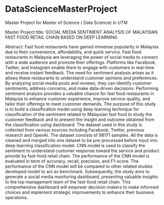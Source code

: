 # DataScienceMasterProject
Master Project for Master of Science ( Data Science) in UTM 

Master Project title: SOCIAL MEDIA SENTIMENT ANALYSIS OF MALAYSIAN FAST FOOD RETAIL CHAIN BASED ON DEEP LEARNING

Abstract: 
Fast food restaurants have gained immense popularity in Malaysia due to their convenience, affordability, and quick service. Fast food restaurants in Malaysia are leveraging the power of social media to connect with a wide audience and promote their offerings. Platforms like Facebook, Twitter, and Instagram enable them to engage with customers in real-time and receive instant feedback. The need for sentiment analysis arises as it allows these restaurants to understand customer opinions and preferences. By analyzing social media posts and reviews, they can identify customer sentiments, address concerns, and make data-driven decisions. Performing sentiment analysis provides a valuable chance for fast food restaurants in Malaysia to enhance customer experience, improve service quality, and tailor their offerings to meet customer demands. The purpose of this study is to build a classification model using deep learning technique for classification of the sentiment related to Malaysian fast food to study the customer feedback and to present the insight and outcome obtained from the classification using dashboard. The dataset used in this study is collected from various sources including Facebook, Twitter, previous research and OpenAI. The dataset consists of 98171 samples. All the data is cleaned and merged into one dataset to be pre-processed before input into deep learning classification model. CNN model is used to classify the sentiment to understand customer response toward the service and product provide by fast-food retail chain. The performance of the CNN model is evaluated in term of accuracy, recall, precision, and F1-score. The performance of the CNN model will be compared to other related studies developed model to act as benchmark. Subsequently, the study aims to generate a social media monitoring dashboard, presenting valuable insights to the top management team of the fast-food retail chain. This comprehensive dashboard will empower decision-makers to make informed choices and implement strategic improvements to enhance their business operations.
